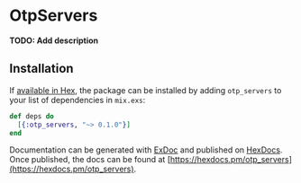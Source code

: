 # OtpServers

**TODO: Add description**

## Installation

If [available in Hex](https://hex.pm/docs/publish), the package can be installed
by adding `otp_servers` to your list of dependencies in `mix.exs`:

```elixir
def deps do
  [{:otp_servers, "~> 0.1.0"}]
end
```

Documentation can be generated with [ExDoc](https://github.com/elixir-lang/ex_doc)
and published on [HexDocs](https://hexdocs.pm). Once published, the docs can
be found at [https://hexdocs.pm/otp_servers](https://hexdocs.pm/otp_servers).

